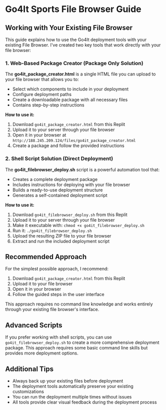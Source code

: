 # Go4It Sports File Browser Guide

## Working with Your Existing File Browser

This guide explains how to use the Go4It deployment tools with your existing File Browser. I've created two key tools that work directly with your file browser:

### 1. Web-Based Package Creator (Package Only Solution)

The **go4it_package_creator.html** is a single HTML file you can upload to your file browser that allows you to:
- Select which components to include in your deployment
- Configure deployment paths
- Create a downloadable package with all necessary files
- Contains step-by-step instructions

**How to use it:**
1. Download `go4it_package_creator.html` from this Replit
2. Upload it to your server through your file browser
3. Open it in your browser at `http://188.245.209.124/files/go4it_package_creator.html`
4. Create a package and follow the provided instructions

### 2. Shell Script Solution (Direct Deployment)

The **go4it_filebrowser_deploy.sh** script is a powerful automation tool that:
- Creates a complete deployment package
- Includes instructions for deploying with your file browser
- Builds a ready-to-use deployment structure
- Generates a self-contained deployment script

**How to use it:**
1. Download `go4it_filebrowser_deploy.sh` from this Replit
2. Upload it to your server through your file browser
3. Make it executable with: `chmod +x go4it_filebrowser_deploy.sh`
4. Run it: `./go4it_filebrowser_deploy.sh`
5. Upload the resulting ZIP file to your file browser
6. Extract and run the included deployment script

## Recommended Approach

For the simplest possible approach, I recommend:

1. Download `go4it_package_creator.html` from this Replit
2. Upload it to your file browser
3. Open it in your browser
4. Follow the guided steps in the user interface

This approach requires no command line knowledge and works entirely through your existing file browser's interface.

## Advanced Scripts

If you prefer working with shell scripts, you can use `go4it_filebrowser_deploy.sh` to create a more comprehensive deployment package. This approach requires some basic command line skills but provides more deployment options.

## Additional Tips

- Always back up your existing files before deployment
- The deployment tools automatically preserve your existing customizations
- You can run the deployment multiple times without issues
- All tools provide clear visual feedback during the deployment process
